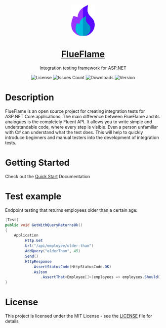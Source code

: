 <p align="center"><a href="https://github.com/ISBronny/FlueFlame"><img src="https://github.com/ISBronny/FlueFlame/blob/FlueFlame.Extensions.Assertions.NUnit/img/FlueFlameLogo.png" alt="logo" height="100"/></a></p>
<h1 align="center"><a href="https://isbronny.github.io/FlueFlame">FlueFlame</a></h1>
<p align="center">Integration testing framework for ASP.NET</p>

<p align="center">
  <img src="https://img.shields.io/github/license/ISBronny/FlueFlame?style=for-the-badge" alt="License" />
  <img src="https://img.shields.io/github/issues/ISBronny/FlueFlame?style=for-the-badge" alt="Issues Count" />
  <img src="https://img.shields.io/nuget/dt/FlueFlame.AspNet?style=for-the-badge" alt="Downloads" />
  <img src="https://img.shields.io/nuget/v/FlueFlame.AspNet?style=for-the-badge" alt="Version" />
</p>

# Description

FlueFlame is an open source project for creating integration tests for ASP.NET Core applications. The main difference between FlueFlame and its analogues is the completely Fluent API. It allows you to write simple and understandable code, where every step is visible. Even a person unfamiliar with C# can understand what the test does. This will help to quickly introduce beginners and manual testers into the development of integration tests.

# Getting Started

Check out the [Quick Start](https://isbronny.github.io/FlueFlame/#/overview/quick-start) Documentation

# Test example

Endpoint testing that returns employees older than a certain age:

```csharp
[Test]
public void GetWithQueryReturnsOk()
{
    Application
        .Http.Get
        .Url("/api/employee/older-than")
        .AddQuery("olderThan", 45)
        .Send()
        .HttpResponse
            .AssertStatusCode(HttpStatusCode.OK)
            .AsJson
                .AssertThat<Employee[]>(employees => employees.Should().NotContain(x=>x.Age<45));
}

```

# License

This project is licensed under the MIT License - see the [LICENSE](LICENSE) file for details
